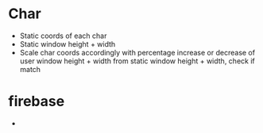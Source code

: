 
# Char 
- Static coords of each char
- Static window height + width
- Scale char coords accordingly with percentage increase or decrease of user window height + width from static window height + width, check if match

# firebase
- 